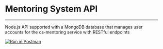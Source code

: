 # Mentoring System API
----------------------------

Node.js API supported with a MongoDB database that manages user accounts for the cs-mentoring service with RESTful endpoints



[![Run in Postman](https://run.pstmn.io/button.svg)](https://app.getpostman.com/run-collection/045e33ff578357fd8be4)
